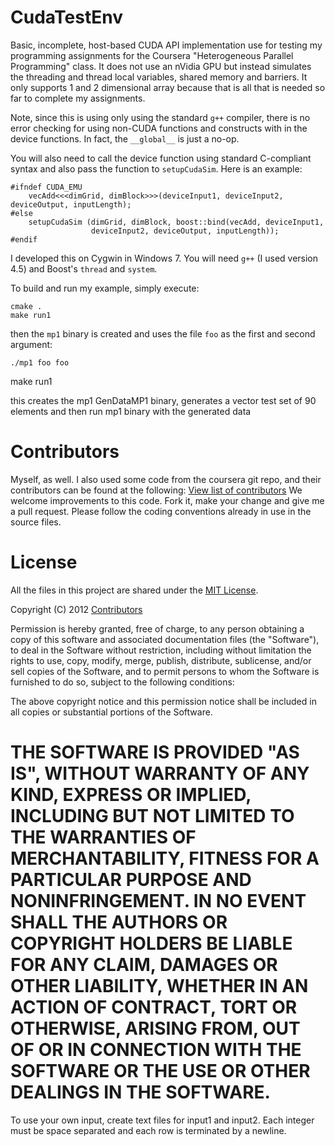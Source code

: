 CudaTestEnv
===========

Basic, incomplete, host-based CUDA API implementation use for testing my
programming assignments for the Coursera "Heterogeneous Parallel
Programming" class. It does not use an nVidia GPU but instead simulates the
threading and thread local variables, shared memory and barriers.  It only
supports 1 and 2 dimensional array because that is all that is needed so far
to complete my assignments.

Note, since this is using only using the standard `g++` compiler, there is
no error checking for using non-CUDA functions and constructs with in the
device functions. In fact, the `__global__` is just a no-op.

You will also need to call the device function using standard C-compliant
syntax and also pass the function to `setupCudaSim`. Here is an example:

    #ifndef CUDA_EMU
        vecAdd<<<dimGrid, dimBlock>>>(deviceInput1, deviceInput2, deviceOutput, inputLength);
    #else
        setupCudaSim (dimGrid, dimBlock, boost::bind(vecAdd, deviceInput1,
                      deviceInput2, deviceOutput, inputLength));
    #endif

I developed this on Cygwin in Windows 7. You will need `g++` (I used version
4.5) and Boost's `thread` and `system`.

To build and run my example, simply execute:

    cmake .
    make run1

then the `mp1` binary is created and uses the file `foo` as the first and
second argument:

    ./mp1 foo foo

make run1

this creates the mp1 GenDataMP1 binary, generates a vector test set of 90 elements and then run mp1 binary with the generated data

Contributors 
============

Myself, as well. I also used some code from the coursera git repo, and their contributors can be found at the following: 
[View list of contributors](https://github.com/ashwin/coursera-heterogeneous/contributors)
We welcome improvements to this code. Fork it, make your change and give me a pull request. Please follow the coding conventions already in use in the source files.


License
=======

All the files in this project are shared under the [MIT License](http://opensource.org/licenses/mit-license.php).

Copyright (C) 2012 [Contributors](https://github.com/ashwin/coursera-heterogeneous/contributors)

Permission is hereby granted, free of charge, to any person obtaining a copy of this software and associated documentation files (the "Software"), to deal in the Software without restriction, including without limitation the rights to use, copy, modify, merge, publish, distribute, sublicense, and/or sell copies of the Software, and to permit persons to whom the Software is furnished to do so, subject to the following conditions:

The above copyright notice and this permission notice shall be included in all copies or substantial portions of the Software.

THE SOFTWARE IS PROVIDED "AS IS", WITHOUT WARRANTY OF ANY KIND, EXPRESS OR IMPLIED, INCLUDING BUT NOT LIMITED TO THE WARRANTIES OF MERCHANTABILITY, FITNESS FOR A PARTICULAR PURPOSE AND NONINFRINGEMENT. IN NO EVENT SHALL THE AUTHORS OR COPYRIGHT HOLDERS BE LIABLE FOR ANY CLAIM, DAMAGES OR OTHER LIABILITY, WHETHER IN AN ACTION OF CONTRACT, TORT OR OTHERWISE, ARISING FROM, OUT OF OR IN CONNECTION WITH THE SOFTWARE OR THE USE OR OTHER DEALINGS IN THE SOFTWARE.
=======

To use your own input, create text files for input1 and input2. Each integer
must be space separated and each row is terminated by a newline.
